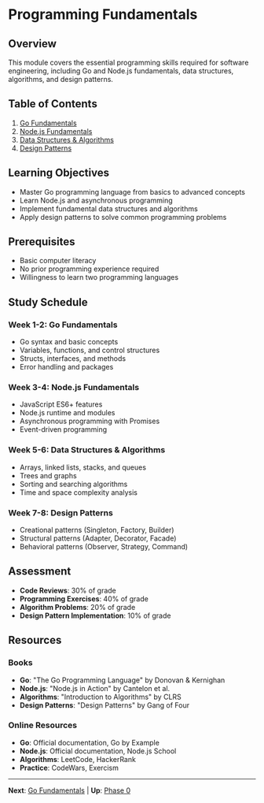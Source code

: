 # Programming Fundamentals

## Overview

This module covers the essential programming skills required for software engineering, including Go and Node.js fundamentals, data structures, algorithms, and design patterns.

## Table of Contents

1. [Go Fundamentals](go-fundamentals.md)
2. [Node.js Fundamentals](nodejs-fundamentals.md)
3. [Data Structures & Algorithms](dsa-questions-golang-nodejs.md)
4. [Design Patterns](design-patterns.md)

## Learning Objectives

- Master Go programming language from basics to advanced concepts
- Learn Node.js and asynchronous programming
- Implement fundamental data structures and algorithms
- Apply design patterns to solve common programming problems

## Prerequisites

- Basic computer literacy
- No prior programming experience required
- Willingness to learn two programming languages

## Study Schedule

### Week 1-2: Go Fundamentals
- Go syntax and basic concepts
- Variables, functions, and control structures
- Structs, interfaces, and methods
- Error handling and packages

### Week 3-4: Node.js Fundamentals
- JavaScript ES6+ features
- Node.js runtime and modules
- Asynchronous programming with Promises
- Event-driven programming

### Week 5-6: Data Structures & Algorithms
- Arrays, linked lists, stacks, and queues
- Trees and graphs
- Sorting and searching algorithms
- Time and space complexity analysis

### Week 7-8: Design Patterns
- Creational patterns (Singleton, Factory, Builder)
- Structural patterns (Adapter, Decorator, Facade)
- Behavioral patterns (Observer, Strategy, Command)

## Assessment

- **Code Reviews**: 30% of grade
- **Programming Exercises**: 40% of grade
- **Algorithm Problems**: 20% of grade
- **Design Pattern Implementation**: 10% of grade

## Resources

### Books
- **Go**: "The Go Programming Language" by Donovan & Kernighan
- **Node.js**: "Node.js in Action" by Cantelon et al.
- **Algorithms**: "Introduction to Algorithms" by CLRS
- **Design Patterns**: "Design Patterns" by Gang of Four

### Online Resources
- **Go**: Official documentation, Go by Example
- **Node.js**: Official documentation, Node.js School
- **Algorithms**: LeetCode, HackerRank
- **Practice**: CodeWars, Exercism

---

**Next**: [Go Fundamentals](go-fundamentals.md) | **Up**: [Phase 0](README.md)
